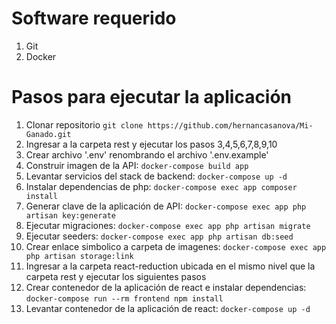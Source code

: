 # Software requerido

1. Git
2. Docker

# Pasos para ejecutar la aplicación

1.  Clonar repositorio `git clone https://github.com/hernancasanova/Mi-Ganado.git`
2.  Ingresar a la carpeta rest y ejecutar los pasos 3,4,5,6,7,8,9,10
3.  Crear archivo '.env' renombrando el archivo '.env.example'
4.  Construir imagen de la API: `docker-compose build app`
5.  Levantar servicios del stack de backend: `docker-compose up -d`
6.  Instalar dependencias de php: `docker-compose exec app composer install`
7.  Generar clave de la aplicación de API: `docker-compose exec app php artisan key:generate`
8.  Ejecutar migraciones: `docker-compose exec app php artisan migrate`
9.  Ejecutar seeders: `docker-compose exec app php artisan db:seed `
10. Crear enlace simbolico a carpeta de imagenes: `docker-compose exec app php artisan storage:link`
11. Ingresar a la carpeta react-reduction ubicada en el mismo nivel que la carpeta rest y ejecutar los siguientes pasos
12. Crear contenedor de la aplicación de react e instalar dependencias: `docker-compose run --rm frontend npm install`
13. Levantar contenedor de la aplicación de react: `docker-compose up -d`
